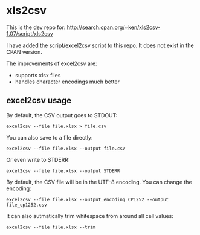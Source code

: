 xls2csv
=======

This is the dev repo for:
http://search.cpan.org/~ken/xls2csv-1.07/script/xls2csv

I have added the script/excel2csv script to this repo.
It does not exist in the CPAN version.

The improvements of excel2csv are:

* supports xlsx files
* handles character encodings much better

excel2csv usage
---------------

By default, the CSV output goes to STDOUT:

    excel2csv --file file.xlsx > file.csv
    
You can also save to a file directly:

    excel2csv --file file.xlsx --output file.csv
    
Or even write to STDERR:

    excel2csv --file file.xlsx --output STDERR

By default, the CSV file will be in the UTF-8 encoding.
You can change the encoding:

    excel2csv --file file.xlsx --output_encoding CP1252 --output file_cp1252.csv

It can also autmatically trim whitespace from around all cell values:

    excel2csv --file file.xlsx --trim

